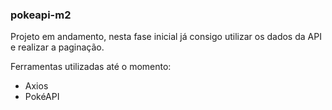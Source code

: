### pokeapi-m2

Projeto em andamento, nesta fase inicial já consigo utilizar os dados da API e realizar a paginação.

Ferramentas utilizadas até o momento:

- Axios
- PokéAPI
